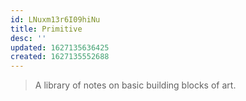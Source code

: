 ```yaml
---
id: LNuxm13r6I09hiNu
title: Primitive
desc: ''
updated: 1627135636425
created: 1627135552688
---
```


> A library of notes on basic building blocks of art.
